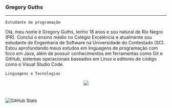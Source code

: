 ### Gregory Guths

---

`Estudante de programação`

Olá, meu nome é Gregory Guths, tenho 18 anos e sou natural de Rio Negro (PR). Concluí o ensino médio no Colégio Excelência e atualmente sou estudante de Engenharia de Software na Universidade do Contestado (SC). Estou aprofundando meus estudos em linguagens de programação com foco em Java, além de possuir conhecimentos em ferramentas como Git e GitHub, sistemas operacionais baseados em Linux e editores de código como o Visual Studio Code.

`Linguagens e Tecnologias`
<div align="center" >
<a href="https://skillicons.dev"   >
  <img src="https://skillicons.dev/icons?i=java,git,vscode,html,figma,github,discord,linkedin,linux" />
</a>

#
<p>
  <img
    align="left"
    alt="GitHub Stats" 
    style="padding-right: 10px;" 
    src="https://github-readme-stats.vercel.app/api?username=Guthsss&show_icons=true&theme=dracula&include_all_commits=true&locale=pt-br" 
  />
  <p/>



 

 
 
  

  






 
  
  

  





